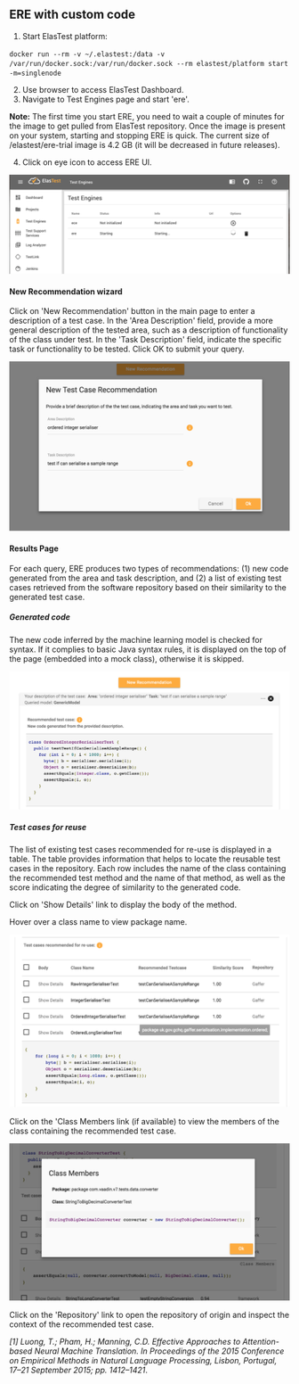 <div class="range range-xs-left">
<div class="cell-xs-10 cell-lg-6 text-md-left inset-md-right-80 cell-lg-push-1 offset-top-50 offset-lg-top-0">
<h2 id="content" class="h1">ERE with custom code</h2>
<div class="offset-top-30 offset-md-top-30">
</div>
</div>
</div>

1. Start ElasTest platform:

`docker run --rm -v ~/.elastest:/data -v /var/run/docker.sock:/var/run/docker.sock --rm elastest/platform start -m=singlenode`

2. Use browser to access ElasTest Dashboard.
3. Navigate to Test Engines page and start 'ere'.

**Note:**
The first time you start ERE, you need to wait a couple of minutes for the image to get pulled from ElasTest repository. Once the image is present on your system, starting and stopping ERE is quick. The current size of /elastest/ere-trial image is 4.2 GB (it will be decreased in future releases).

4. Click on eye icon to access ERE UI.

<div class="docs-gallery inline-block">
    <a data-fancybox="gallery-1" href="/docs/test-services/images/ere-trial/test-engines.png"><img class="img-responsive img-wellcome" src="/docs/test-services/images/ere-trial/test-engines.png"/></a>
</div>

<h4 class="small-subtitle" id="new_recom">New Recommendation wizard</h4>

Click on 'New Recommendation' button in the main page to enter a description of a test case. In the 'Area Description' field, provide a more general description of the tested area, such as a description of functionality of the class under test. In the 'Task Description' field, indicate the specific task or functionality to be tested. Click OK to submit your query.

<div class="docs-gallery inline-block">
    <a data-fancybox="gallery-1" href="/docs/test-services/images/ere-trial/enter-query.png"><img class="img-responsive img-wellcome" src="/docs/test-services/images/ere-trial/enter-query.png"/></a>
</div>

<h4 class="small-subtitle" id="results_page">Results Page</h4>

For each query, ERE produces two types of recommendations: (1) new code generated from the area and task description, and (2) a list of existing test cases retrieved from the software repository based on their similarity to the generated test case.

<h5 class="small-subtitle">Generated code</h5>

The new code inferred by the machine learning model is checked for syntax. If it complies to basic Java syntax rules, it is displayed on the top of the page (embedded into a mock class), otherwise it is skipped.

<div class="docs-gallery inline-block">
    <a data-fancybox="gallery-1" href="/docs/test-services/images/ere-trial/query_results1.png"><img class="img-responsive img-wellcome" src="/docs/test-services/images/ere-trial/query_results1.png"/></a>
</div>

<h5 class="small-subtitle">Test cases for reuse</h5>

The list of existing test cases recommended for re-use is displayed in a table. The table provides information that helps to locate the reusable test cases in the repository. Each row includes the name of the class containing the recommended test method and the name of that method, as well as the score indicating the degree of similarity to the generated code.

Click on 'Show Details' link to display the body of the method.

Hover over a class name to view package name.

<div class="docs-gallery inline-block">
    <a data-fancybox="gallery-1" href="/docs/test-services/images/ere-trial/query_results2.png"><img class="img-responsive img-wellcome" src="/docs/test-services/images/ere-trial/query_results2.png"/></a>
</div>

Click on the 'Class Members link (if available) to view the members of the class containing the recommended test case.

<div class="docs-gallery inline-block">
    <a data-fancybox="gallery-1" href="/docs/test-services/images/ere-trial/class_members.png"><img class="img-responsive img-wellcome" src="/docs/test-services/images/ere-trial/class_members.png"/></a>
</div>

Click on the 'Repository' link to open the repository of origin and inspect the context of the recommended test case.

<a name="luong"></a> *[1] Luong, T.; Pham, H.; Manning, C.D. Effective Approaches to Attention-based Neural Machine Translation.
In Proceedings of the 2015 Conference on Empirical Methods in Natural Language Processing, Lisbon, Portugal,
17–21 September 2015; pp. 1412–1421*.
